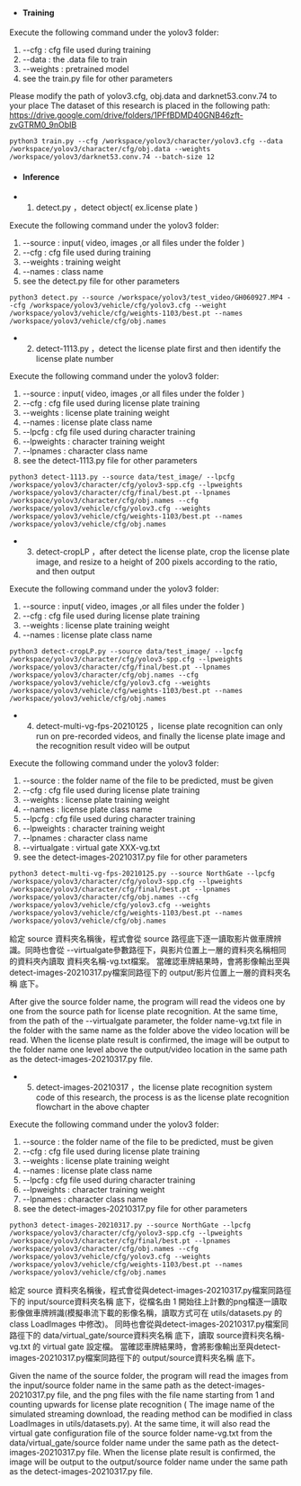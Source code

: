 - <h4>Training

Execute the following command under the yolov3 folder:

1. --cfg    : cfg file used during training
2. --data : the .data file to train
3. --weights  : pretrained model
4. see the train.py file for other parameters

Please modify the path of yolov3.cfg, obj.data and darknet53.conv.74 to your place
The dataset of this research is placed in the following path: https://drive.google.com/drive/folders/1PFfBDMD40GNB46zft-zvGTRM0_9nObIB

```
python3 train.py --cfg /workspace/yolov3/character/yolov3.cfg --data /workspace/yolov3/character/cfg/obj.data --weights /workspace/yolov3/darknet53.conv.74 --batch-size 12
```
- <h4>Inference

- 1. detect.py ，detect object( ex.license plate )

Execute the following command under the yolov3 folder:


1. --source : input( video, images ,or all files under the folder )
2. --cfg    : cfg file used during training
3. --weights : training weight
4. --names  : class name
5. see the detect.py file for other parameters


```
python3 detect.py --source /workspace/yolov3/test_video/GH060927.MP4 --cfg /workspace/yolov3/vehicle/cfg/yolov3.cfg --weight /workspace/yolov3/vehicle/cfg/weights-1103/best.pt --names /workspace/yolov3/vehicle/cfg/obj.names
```


- 2. detect-1113.py ，detect the license plate first and then identify the license plate number

Execute the following command under the yolov3 folder:

1. --source : input( video, images ,or all files under the folder )
2. --cfg    : cfg file used during license plate training
3. --weights : license plate training weight
4. --names  : license plate class name
5. --lpcfg    : cfg file used during character training
6. --lpweights : character training weight
7. --lpnames  : character class name
8. see the detect-1113.py file for other parameters

```
python3 detect-1113.py --source data/test_image/ --lpcfg /workspace/yolov3/character/cfg/yolov3-spp.cfg --lpweights /workspace/yolov3/character/cfg/final/best.pt --lpnames /workspace/yolov3/character/cfg/obj.names --cfg /workspace/yolov3/vehicle/cfg/yolov3.cfg --weights /workspace/yolov3/vehicle/cfg/weights-1103/best.pt --names /workspace/yolov3/vehicle/cfg/obj.names
```

- 3. detect-cropLP ，after detect the license plate, crop the license plate image, and resize to a height of 200 pixels according to the ratio, and then output

Execute the following command under the yolov3 folder:

1. --source : input( video, images ,or all files under the folder )
2. --cfg    : cfg file used during license plate training
3. --weights : license plate training weight
4. --names  : license plate class name

```
python3 detect-cropLP.py --source data/test_image/ --lpcfg /workspace/yolov3/character/cfg/yolov3-spp.cfg --lpweights /workspace/yolov3/character/cfg/final/best.pt --lpnames /workspace/yolov3/character/cfg/obj.names --cfg /workspace/yolov3/vehicle/cfg/yolov3.cfg --weights /workspace/yolov3/vehicle/cfg/weights-1103/best.pt --names /workspace/yolov3/vehicle/cfg/obj.names
```

- 4. detect-multi-vg-fps-20210125 ，license plate recognition can only run on pre-recorded videos, and finally the license plate image and the recognition result video will be output

Execute the following command under the yolov3 folder:

1. --source : the folder name of the file to be predicted, must be given
2. --cfg    : cfg file used during license plate training
3. --weights : license plate training weight
4. --names  : license plate class name
5. --lpcfg    : cfg file used during character training
6. --lpweights : character training weight
7. --lpnames  : character class name
8. --virtualgate : virtual gate XXX-vg.txt
8. see the detect-images-20210317.py file for other parameters

```
python3 detect-multi-vg-fps-20210125.py --source NorthGate --lpcfg /workspace/yolov3/character/cfg/yolov3-spp.cfg --lpweights /workspace/yolov3/character/cfg/final/best.pt --lpnames /workspace/yolov3/character/cfg/obj.names --cfg /workspace/yolov3/vehicle/cfg/yolov3.cfg --weights /workspace/yolov3/vehicle/cfg/weights-1103/best.pt --names /workspace/yolov3/vehicle/cfg/obj.names
```
給定 source 資料夾名稱後，程式會從 source 路徑底下逐一讀取影片做車牌辨識。同時也會從 --virtualgate參數路徑下，與影片位置上一層的資料夾名稱相同的資料夾內讀取 資料夾名稱-vg.txt檔案。
當確認車牌結果時，會將影像輸出至與detect-images-20210317.py檔案同路徑下的 output/影片位置上一層的資料夾名稱 底下。

After give the source folder name, the program will read the videos one by one from the source path for license plate recognition. 
At the same time, from the path of the --virtualgate parameter, the folder name-vg.txt file in the folder with the same name as the folder above the video location will be read.
When the license plate result is confirmed, the image will be output to the folder name one level above the output/video location in the same path as the detect-images-20210317.py file.

- 5. detect-images-20210317 ，the license plate recognition system code of this research, the process is as the license plate recognition flowchart in the above chapter

Execute the following command under the yolov3 folder:

1. --source : the folder name of the file to be predicted, must be given
2. --cfg    : cfg file used during license plate training
3. --weights : license plate training weight
4. --names  : license plate class name
5. --lpcfg    : cfg file used during character training
6. --lpweights : character training weight
7. --lpnames  : character class name
8. see the detect-images-20210317.py file for other parameters


```
python3 detect-images-20210317.py --source NorthGate --lpcfg /workspace/yolov3/character/cfg/yolov3-spp.cfg --lpweights /workspace/yolov3/character/cfg/final/best.pt --lpnames /workspace/yolov3/character/cfg/obj.names --cfg /workspace/yolov3/vehicle/cfg/yolov3.cfg --weights /workspace/yolov3/vehicle/cfg/weights-1103/best.pt --names /workspace/yolov3/vehicle/cfg/obj.names
```
給定 source 資料夾名稱後，程式會從與detect-images-20210317.py檔案同路徑下的 input/source資料夾名稱 底下，從檔名由 1 開始往上計數的png檔逐一讀取影像做車牌辨識(模擬串流下載的影像名稱，讀取方式可在 utils/datasets.py 的 class LoadImages 中修改)。
同時也會從與detect-images-20210317.py檔案同路徑下的 data/virtual_gate/source資料夾名稱 底下，讀取 source資料夾名稱-vg.txt 的 virtual gate 設定檔。
當確認車牌結果時，會將影像輸出至與detect-images-20210317.py檔案同路徑下的 output/source資料夾名稱 底下。

Given the name of the source folder, the program will read the images from the input/source folder name in the same path as the detect-images-20210317.py file, and the png files with the file name starting from 1 and counting upwards for license plate recognition ( The image name of the simulated streaming download, the reading method can be modified in class LoadImages in utils/datasets.py).
At the same time, it will also read the virtual gate configuration file of the source folder name-vg.txt from the data/virtual_gate/source folder name under the same path as the detect-images-20210317.py file.
When the license plate result is confirmed, the image will be output to the output/source folder name under the same path as the detect-images-20210317.py file.




